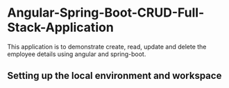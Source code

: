 # Angular-Spring-Boot-CRUD-Full-Stack-Application

This application is to demonstrate create, read, update and delete the employee details using angular and spring-boot.

## Setting up the local environment and workspace
